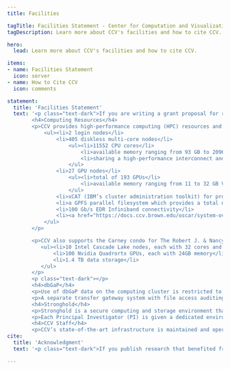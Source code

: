 ```yaml
---
title: Facilities

tagTitle: Facilities Statement - Center for Computation and Visualization
tagDescription: Learn more about CCV's facilities and how to cite CCV.

hero:
  lead: Learn more about CCV's facilities and how to cite CCV.

items:
- name: Facilities Statement
  icon: server
- name: How to Cite CCV
  icon: comments

statement:
  title: 'Facilities Statement'
  text: '<p class="text-dark">If you are writing a grant proposal for research that will use CCV facilities, please use the following text as a short description of our facilities:</p>
        <h4>Computing Resources</h4>
		<p>CCV provides high-performance computing (HPC) resources and scientific computing expertise to Brown University’s research community. Oscar, CCV’s primary research computing cluster, has
            <ul><li>2 login nodes</li>
                <li>405 diskless multi-core nodes</li>
                    <ul><li>11552 CPU cores</li>
                        <li>available memory ranging from 93 GB to 2096 GB per node</li>
                        <li>sharing a high-performance interconnect and file system and running Red Hat Enterprise Linux 7.3</li>
                    </ul>
                <li>27 GPU nodes</li>
                    <ul><li>total of 193 GPUs</li>
                        <li>available memory ranging from 11 to 32 GB VRAM per GPU</li>
                    </ul>
                <li>xCAT (IBM’s cluster administration toolkit) for provisioning all nodes</li>
                <li>a GPFS parallel filesystem which provides a total of 3 PB of usable storage space</li>
                <li>100 Gb/s EDR Infiniband connectivity</li>
                <li><a href="https://docs.ccv.brown.edu/oscar/system-overview" target="_blank">For more technical details, please see this link.</a></li>
            </ul>
        </p>

        <p>CCV also supports the Carney condo for The Robert J. & Nancy D. Carney Institute for Brain Science. The condo has
           <ul><li>10 Intel Cascade Lake nodes, each with 32 cores and 376GB memory</li>
               <li>100 Nvidia Quadrortx GPUs, each with 24GB memory</li>
               <li>1.4 TB data storage</li>
           </ul>
        </p>
        <p class="text-dark"></p>
		<h4>dbGaP</h4>
		<p>Use of dbGaP data on the computing cluster is restricted to a Singularity software container mechanism that isolates the application from outside networking. It also restricts storage write access to a special area on the enterprise Isilon platform that is reserved for dbGaP use.</p>
		<p>A separate transfer gateway system with file access auditing provides a path for dbGaP data transfer into the system, as well as the transfer of computational results out of the system.</p>
		<h4>Stronghold</h4>
		<p>Stronghold is a secure computing and storage environment that enables Brown researchers to analyze sensitive data while complying with regulatory or contractual requirements. It has been established by Brown University to be compatible with Federal and Rhode Island Law standards for data privacy and protection.</p>
		<p>Each Principal Investigator (PI) is given a dedicated environment for their project to support their researchers, graduate students, and collaborators.</p>
		<h4>CCV Staff</h4>
		<p>CCV’s state-of-the-art infrastructure is maintained and operated by CCV staff, who have extensive experience in operating shared computational clusters. CCV staff members are responsible for scheduled maintenance, access control, and integration with research-specific hardware as required by researchers. A large collection of software is available on Oscar, including: R, Matlab, Mathematica, Maple, and a large range of optimized math and science libraries and domain-specific applications. CCV staff members are available to assist with the acquisition and installation of any applications not already available on Oscar. CCV staff members are also available to consult on research projects and work directly to support and develop the advanced computational methods used by researchers at Brown. Please contact us if you need a more detailed description.</p>'
cite:
  title: 'Acknowledgment'
  text: '<p class="text-dark">If you publish research that benefited from the use of CCV services or resources, we would greatly appreciate an acknowledgment that states:</p><p>This research [Part of this research] was conducted using [computational/visualization] resources and services at the Center for Computation and Visualization, Brown University.</p>'

---
```

